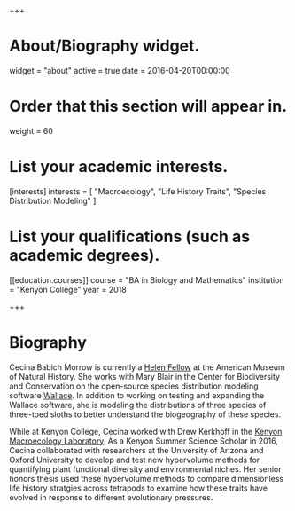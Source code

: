 +++
# About/Biography widget.
widget = "about"
active = true
date = 2016-04-20T00:00:00

# Order that this section will appear in.
weight = 60

# List your academic interests.
[interests]
  interests = [
    "Macroecology",
    "Life History Traits",
    "Species Distribution Modeling"
  ]

# List your qualifications (such as academic degrees).
[[education.courses]]
  course = "BA in Biology and Mathematics"
  institution = "Kenyon College"
  year = 2018

 
+++

# Biography

Cecina Babich Morrow is currently a [Helen Fellow](https://www.amnh.org/learn-teach/higher-education/helen-fellowship) at the American Museum of Natural History. She works with Mary Blair in the Center for Biodiversity and Conservation on the open-source species distribution modeling software [Wallace](https://wallaceecomod.github.io/). In addition to working on testing and expanding the Wallace software, she is modeling the distributions of three species of three-toed sloths to better understand the biogeography of these species.

While at Kenyon College, Cecina worked with Drew Kerkhoff in the [Kenyon Macroecology Laboratory](https://kerkhofflab.org/). As a Kenyon Summer Science Scholar in 2016, Cecina collaborated with researchers at the University of Arizona and Oxford University to develop and test new hypervolume methods for quantifying plant functional diversity and environmental niches. Her senior honors thesis used these hypervolume methods to compare dimensionless life history stratgies across tetrapods to examine how these traits have evolved in response to different evolutionary pressures.
